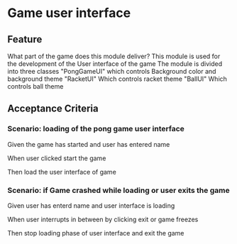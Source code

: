 # Game user interface

## Feature

What part of the game does this module deliver?
This module is used for the development of the User interface
of the game
The module is divided into three classes
"PongGameUI" which controls Background color and background theme
"RacketUI" Which controls racket theme
"BallUI" Which controls ball theme

## Acceptance Criteria

### Scenario: loading of the pong game user interface

  Given the game has started and user has entered name

  When user clicked start the game

  Then load the user interface of game

### Scenario: if Game crashed while loading or user exits the game

  Given user has enterd name and user interface is loading
  
  When user interrupts in between by clicking exit or game freezes
  
  Then stop loading phase of user interface and exit the game
